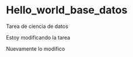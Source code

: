 # Hello_world_base_datos
Tarea de ciencia de datos

Estoy modificando la  tarea


Nuevamente lo modifico